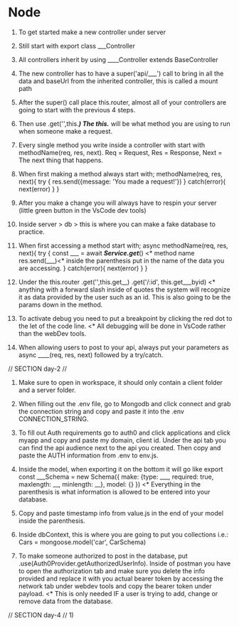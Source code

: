 # Node

1) To get started make a new controller under server

2) Still start with export class ___Controller

3) All controllers inherit by using ____Controller extends BaseController

4) The new controller has to have a super('api/___') call to bring in all the data and baseUrl from the inherited controller, this is called a mount path

5) After the super() call place this.router, almost all of your controllers are going to start with the previous 4 steps.

6) Then use .get('',this.___) The this.___ will be what method you are using to run when someone make a request. 

7) Every single method you write inside a controller with start with methodName(req, res, next). Req = Request, Res = Response, Next = The next thing that happens.

8) When first making a method always start with;
 methodName(req, res, next){
  try {
    res.send({message: 'You made a request!'})
  }
  catch(error){
  next(error)
  }
 }

9) After you make a change you will always have to respin your server (little green button in the VsCode dev tools)

10) Inside server > db > this is where you can make a fake database to practice.

11) When first accessing a method start with;
 async methodName(req, res, next){
  try {
    const ___ = await ___Service.get___() <* method name
    res.send(___)<* inside the parenthesis put in the name of the data you are accessing.
  }
  catch(error){
  next(error)
  }
 }

12) Under the this.router
.get('',this.get__)
.get('/:id', this.get___byid) <* anything with a forward slash inside of quotes the system will recognize it as data provided by the user such as an id. This is also going to be the params down in the method.

13) To activate debug you need to put a breakpoint by clicking the red dot to the let of the code line. <* All debugging will be done in VsCode rather than the webDev tools.

14) When allowing users to post to your api, always put your parameters as async ____(req, res, next) followed by a try/catch.

// SECTION day-2 //

1) Make sure to open in workspace, it should only contain a client folder and a server folder.

2) When filling out the .env file, go to Mongodb and click connect and grab the connection string and copy and paste it into the .env CONNECTION_STRING. 

3) To fill out Auth requirements go to auth0 and click applications and click myapp and copy and paste my domain, client id. Under the api tab you can find the api audience next to the api you created. Then copy and paste the AUTH information from .env to env.js.

4) Inside the model, when exporting it on the bottom it will go like export const ___Schema = new Schema({
  make: {type: ___, required: true, maxlength: __, minlength: __},
  model: {}
}) <* Everything in the parenthesis is what information is allowed to be entered into your database.

5) Copy and paste timestamp info from value.js in the end of your model inside the parenthesis.

6) Inside dbContext, this is where you are going to put you collections i.e.:
Cars = mongoose.model('car', CarSchema)

7) To make someone authorized to post in the database, put .use(Auth0Provider.getAuthorizedUserInfo). Inside of postman you have to open the authorization tab and make sure you delete the info provided and replace it with you actual bearer token by accessing the network tab under webdev tools and copy the bearer token under payload. <* This is only needed IF a user is trying to add, change or remove data from the database.

// SECTION day-4 //
1) 